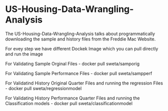 # US-Housing-Data-Wrangling-Analysis

The US-Housing-Data-Wrangling-Analysis talks about programmatically downloading the sample and history files from the Freddie Mac Website.

For evey step we have different Dockek Image which you can pull directly and run the image

For Validating Sample Orginal Files - docker pull sweta/samporig

For Validating Sample Performance Files - docker pull sweta/sampperf

For Validatind History Original Quarter Files and running the regression Files - docker pull sweta/regressionmodel

For Validating History Performance Quarter Files and running the Classification models - docker pull sweta/classificationmodel
